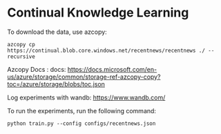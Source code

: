 # Continual Knowledge Learning

To download the data, use azcopy:
```
azcopy cp https://continual.blob.core.windows.net/recentnews/recentnews ./ --recursive
```
Azcopy Docs : docs: https://docs.microsoft.com/en-us/azure/storage/common/storage-ref-azcopy-copy?toc=/azure/storage/blobs/toc.json

Log experiments with wandb: https://www.wandb.com/

To run the experiments, run the following command:
```
python train.py --config configs/recentnews.json
```
